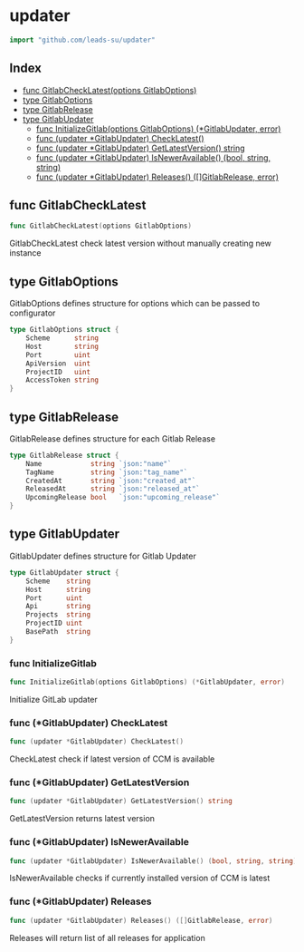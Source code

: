 <!-- Code generated by gomarkdoc. DO NOT EDIT -->

# updater

```go
import "github.com/leads-su/updater"
```

## Index

- [func GitlabCheckLatest(options GitlabOptions)](<#func-gitlabchecklatest>)
- [type GitlabOptions](<#type-gitlaboptions>)
- [type GitlabRelease](<#type-gitlabrelease>)
- [type GitlabUpdater](<#type-gitlabupdater>)
  - [func InitializeGitlab(options GitlabOptions) (*GitlabUpdater, error)](<#func-initializegitlab>)
  - [func (updater *GitlabUpdater) CheckLatest()](<#func-gitlabupdater-checklatest>)
  - [func (updater *GitlabUpdater) GetLatestVersion() string](<#func-gitlabupdater-getlatestversion>)
  - [func (updater *GitlabUpdater) IsNewerAvailable() (bool, string, string)](<#func-gitlabupdater-isneweravailable>)
  - [func (updater *GitlabUpdater) Releases() ([]GitlabRelease, error)](<#func-gitlabupdater-releases>)


## func GitlabCheckLatest

```go
func GitlabCheckLatest(options GitlabOptions)
```

GitlabCheckLatest check latest version without manually creating new instance

## type GitlabOptions

GitlabOptions defines structure for options which can be passed to configurator

```go
type GitlabOptions struct {
    Scheme      string
    Host        string
    Port        uint
    ApiVersion  uint
    ProjectID   uint
	AccessToken string
}
```

## type GitlabRelease

GitlabRelease defines structure for each Gitlab Release

```go
type GitlabRelease struct {
    Name            string `json:"name"`
    TagName         string `json:"tag_name"`
    CreatedAt       string `json:"created_at"`
    ReleasedAt      string `json:"released_at"`
    UpcomingRelease bool   `json:"upcoming_release"`
}
```

## type GitlabUpdater

GitlabUpdater defines structure for Gitlab Updater

```go
type GitlabUpdater struct {
    Scheme    string
    Host      string
    Port      uint
    Api       string
    Projects  string
    ProjectID uint
    BasePath  string
}
```

### func InitializeGitlab

```go
func InitializeGitlab(options GitlabOptions) (*GitlabUpdater, error)
```

Initialize GitLab updater

### func \(\*GitlabUpdater\) CheckLatest

```go
func (updater *GitlabUpdater) CheckLatest()
```

CheckLatest check if latest version of CCM is available

### func \(\*GitlabUpdater\) GetLatestVersion

```go
func (updater *GitlabUpdater) GetLatestVersion() string
```

GetLatestVersion returns latest version

### func \(\*GitlabUpdater\) IsNewerAvailable

```go
func (updater *GitlabUpdater) IsNewerAvailable() (bool, string, string)
```

IsNewerAvailable checks if currently installed version of CCM is latest

### func \(\*GitlabUpdater\) Releases

```go
func (updater *GitlabUpdater) Releases() ([]GitlabRelease, error)
```

Releases will return list of all releases for application
